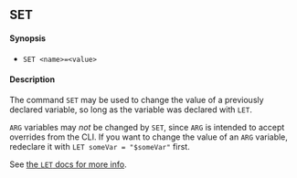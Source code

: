 ## SET

#### Synopsis

* `SET <name>=<value>`

#### Description

The command `SET` may be used to change the value of a previously declared variable, so long as the variable was declared with `LET`.

`ARG` variables may *not* be changed by `SET`, since `ARG` is intended to accept overrides from the CLI. If you want to change the value of an `ARG` variable, redeclare it with `LET someVar = "$someVar"` first.

See [the `LET` docs for more info](#let).

